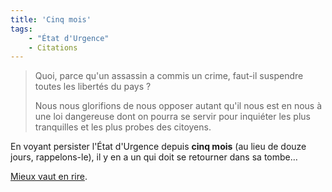 ```yaml
---
title: 'Cinq mois'
tags:
    - "État d'Urgence"
    - Citations
---
```


> Quoi, parce qu'un assassin a commis un crime, faut-il suspendre toutes les libertés du pays ?
>
> Nous nous glorifions de nous opposer autant qu'il nous est en nous à une loi dangereuse dont on pourra se servir pour inquiéter les plus tranquilles et les plus probes des citoyens.

En voyant persister l'État d'Urgence depuis **cinq mois** (au lieu de douze jours, rappelons-le), il y en a un qui doit se retourner dans sa tombe…

[Mieux vaut en rire](https://unodieuxconnard.com/2014/09/14/what-would-jaures-do/).
